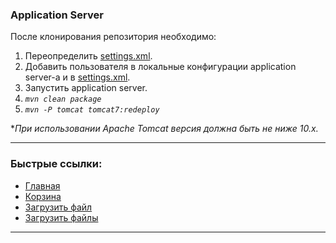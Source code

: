 ### Application Server

После клонирования репозитория необходимо:
1. Переопределить [settings.xml](settings.xml).
2. Добавить пользователя в локальные конфигурации application server-а и в [settings.xml](settings.xml).
3. Запустить application server.
4. _`mvn clean package`_
5. _`mvn -P tomcat tomcat7:redeploy`_

*_При использовании Apache Tomcat версия должна быть не ниже 10.х._
***


### Быстрые ссылки:
- [Главная](http://localhost:8080/application-server/main)
- [Корзина](http://localhost:8080/application-server/main?stage=cart)
- [Загрузить файл](http://localhost:8080/application-server/oneFileUpload)
- [Загрузить файлы](http://localhost:8080/application-server/twoFilesUpload)

***
